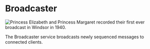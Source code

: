# Broadcaster

![Princess Elizabeth and Princess Margaret recorded their first ever broadcast in Windsor in 1940.](http://newsimg.bbc.co.uk/media/images/46968000/jpg/_46968354_queen3425153.jpg)

The Broadcaster service broadcasts newly sequenced messages to connected clients.
